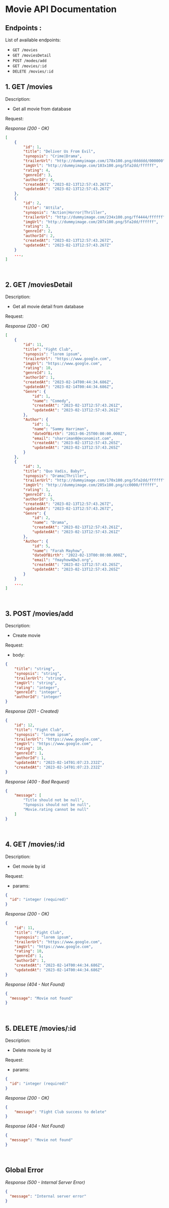 # Movie API Documentation

## Endpoints :

List of available endpoints:

- `GET /movies`
- `GET /moviesDetail`
- `POST /modes/add`
- `GET /movies/:id`
- `DELETE /movies/:id`

## 1. GET /movies

Description:
- Get all movie from database

Request:

_Response (200 - OK)_

```json
[
    {
        "id": 1,
        "title": "Deliver Us From Evil",
        "synopsis": "Crime|Drama",
        "trailerUrl": "http://dummyimage.com/178x100.png/dddddd/000000",
        "imgUrl": "http://dummyimage.com/103x100.png/5fa2dd/ffffff",
        "rating": 4,
        "genreId": 3,
        "authorId": 4,
        "createdAt": "2023-02-13T12:57:43.267Z",
        "updatedAt": "2023-02-13T12:57:43.267Z"
    },
    {
        "id": 2,
        "title": "Attila",
        "synopsis": "Action|Horror|Thriller",
        "trailerUrl": "http://dummyimage.com/234x100.png/ff4444/ffffff",
        "imgUrl": "http://dummyimage.com/207x100.png/5fa2dd/ffffff",
        "rating": 3,
        "genreId": 2,
        "authorId": 2,
        "createdAt": "2023-02-13T12:57:43.267Z",
        "updatedAt": "2023-02-13T12:57:43.267Z"
    }
    ...,
]
```

&nbsp;

## 2. GET /moviesDetail

Description:
- Get all movie detail from database

Request:

_Response (200 - OK)_

```json
[
    {
        "id": 11,
        "title": "Fight Club",
        "synopsis": "lorem ipsum",
        "trailerUrl": "https://www.google.com",
        "imgUrl": "https://www.google.com",
        "rating": 10,
        "genreId": 1,
        "authorId": 1,
        "createdAt": "2023-02-14T00:44:34.686Z",
        "updatedAt": "2023-02-14T00:44:34.686Z",
        "Genre": {
            "id": 1,
            "name": "Comedy",
            "createdAt": "2023-02-13T12:57:43.261Z",
            "updatedAt": "2023-02-13T12:57:43.261Z"
        },
        "Author": {
            "id": 1,
            "name": "Sammy Harriman",
            "dateOfBirth": "2013-06-25T00:00:00.000Z",
            "email": "sharriman0@economist.com",
            "createdAt": "2023-02-13T12:57:43.265Z",
            "updatedAt": "2023-02-13T12:57:43.265Z"
        }
    },
    {
        "id": 3,
        "title": "Quo Vadis, Baby?",
        "synopsis": "Drama|Thriller",
        "trailerUrl": "http://dummyimage.com/170x100.png/5fa2dd/ffffff",
        "imgUrl": "http://dummyimage.com/205x100.png/cc0000/ffffff",
        "rating": 1,
        "genreId": 2,
        "authorId": 5,
        "createdAt": "2023-02-13T12:57:43.267Z",
        "updatedAt": "2023-02-13T12:57:43.267Z",
        "Genre": {
            "id": 2,
            "name": "Drama",
            "createdAt": "2023-02-13T12:57:43.261Z",
            "updatedAt": "2023-02-13T12:57:43.261Z"
        },
        "Author": {
            "id": 5,
            "name": "Farah Mayhow",
            "dateOfBirth": "2022-02-13T00:00:00.000Z",
            "email": "fmayhow4@w3.org",
            "createdAt": "2023-02-13T12:57:43.265Z",
            "updatedAt": "2023-02-13T12:57:43.265Z"
        }
    }
    ...,
]
```

&nbsp;

## 3. POST /movies/add

Description:
- Create movie

Request:

- body:

```json
{
    "title": "string",
    "synopsis": "string",
    "trailerUrl": "string",
    "imgUrl": "string",
    "rating": "integer",
    "genreId": "integer",
    "authorId": "integer"
}
```

_Response (201 - Created)_

```json
{
    "id": 12,
    "title": "Fight Club",
    "synopsis": "lorem ipsum",
    "trailerUrl": "https://www.google.com",
    "imgUrl": "https://www.google.com",
    "rating": 10,
    "genreId": 1,
    "authorId": 1,
    "updatedAt": "2023-02-14T01:07:23.232Z",
    "createdAt": "2023-02-14T01:07:23.232Z"
}
```

_Response (400 - Bad Request)_

```json
{
    "message": [
        "Title should not be null",
        "Synopsis should not be null",
        "Movie.rating cannot be null"
    ]
}
```

&nbsp;

## 4. GET /movies/:id

Description:
- Get movie by id

Request:

- params:

```json
{
  "id": "integer (required)"
}
```

_Response (200 - OK)_

```json
{
    "id": 11,
    "title": "Fight Club",
    "synopsis": "lorem ipsum",
    "trailerUrl": "https://www.google.com",
    "imgUrl": "https://www.google.com",
    "rating": 10,
    "genreId": 1,
    "authorId": 1,
    "createdAt": "2023-02-14T00:44:34.686Z",
    "updatedAt": "2023-02-14T00:44:34.686Z"
}
```

_Response (404 - Not Found)_

```json
{
  "message": "Movie not found"
}
```

&nbsp;

## 5. DELETE /movies/:id

Description:
- Delete movie by id

Request:

- params:

```json
{
  "id": "integer (required)"
}
```

_Response (200 - OK)_

```json
{
    "message": "Fight Club success to delete"
}
```

_Response (404 - Not Found)_

```json
{
  "message": "Movie not found"
}
```

&nbsp;

## Global Error

_Response (500 - Internal Server Error)_

```json
{
  "message": "Internal server error"
}
```
